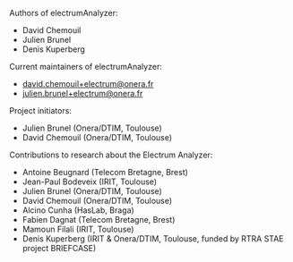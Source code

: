 <!--- OASIS_START --->
<!--- DO NOT EDIT (digest: 37cca414da028b974b0f1840e23390e8) --->

Authors of electrumAnalyzer:

* David Chemouil
* Julien Brunel
* Denis Kuperberg

Current maintainers of electrumAnalyzer:

* david.chemouil+electrum@onera.fr
* julien.brunel+electrum@onera.fr

<!--- OASIS_STOP --->

Project initiators:

* Julien Brunel (Onera/DTIM, Toulouse)
* David Chemouil (Onera/DTIM, Toulouse)

Contributions to research about the Electrum Analyzer:

* Antoine Beugnard (Telecom Bretagne, Brest)
* Jean-Paul Bodeveix (IRIT, Toulouse)
* Julien Brunel (Onera/DTIM, Toulouse)
* David Chemouil (Onera/DTIM, Toulouse)
* Alcino Cunha (HasLab, Braga)
* Fabien Dagnat (Telecom Bretagne, Brest)
* Mamoun Filali (IRIT, Toulouse)
* Denis Kuperberg (IRIT & Onera/DTIM, Toulouse, funded by RTRA STAE project BRIEFCASE)
